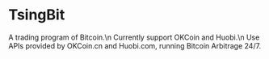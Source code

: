 TsingBit
========
A trading program of Bitcoin.\n
Currently support OKCoin and Huobi.\n
Use APIs provided by OKCoin.cn and Huobi.com, running Bitcoin Arbitrage 24/7.
